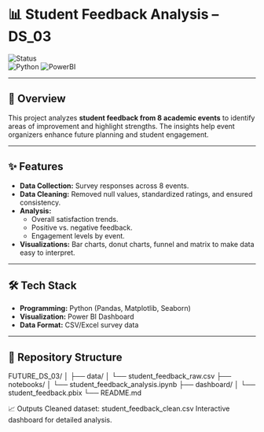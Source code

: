 # 📊 Student Feedback Analysis – DS_03

![Status](https://img.shields.io/badge/Status-Completed-brightgreen)  
![Python](https://img.shields.io/badge/Python-3.9%2B-blue)
![PowerBI](https://img.shields.io/badge/Power%20BI-Dashboard-yellow)

---

## 📌 Overview
This project analyzes **student feedback from 8 academic events** to identify areas of improvement and highlight strengths. The insights help event organizers enhance future planning and student engagement.

---

## ✨ Features
- **Data Collection:** Survey responses across 8 events.
- **Data Cleaning:** Removed null values, standardized ratings, and ensured consistency.
- **Analysis:**
  - Overall satisfaction trends.
  - Positive vs. negative feedback.
  - Engagement levels by event.
- **Visualizations:** Bar charts, donut charts, funnel and matrix to make data easy to interpret.

---

## 🛠 Tech Stack
- **Programming:** Python (Pandas, Matplotlib, Seaborn)
- **Visualization:** Power BI Dashboard
- **Data Format:** CSV/Excel survey data

---

## 📂 Repository Structure


FUTURE_DS_03/
│
├── data/
│ └── student_feedback_raw.csv
├── notebooks/
│ └── student_feedback_analysis.ipynb
├── dashboard/
│ └── student_feedback.pbix
└── README.md



📈 Outputs
Cleaned dataset: student_feedback_clean.csv
Interactive dashboard for detailed analysis.
